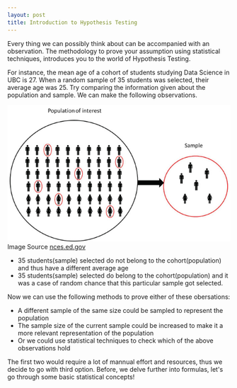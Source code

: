 ```yaml
---
layout: post
title: Introduction to Hypothesis Testing
---
```



Every thing we can possibly think about can be accompanied with an observation. The methodology to prove your assumption using statistical techniques, introduces you to the world of Hypothesis Testing. 

For instance, the mean age of a cohort of students studying Data Science in UBC is 27. When a random sample of 35 students was selected, their average age was 25. Try comparing the information given about the population and sample. We can make the following observations.

![A test image](imgs/sampling.jpg)
Image Source <a href="https://nces.ed.gov/blogs/nces/post/statistical-concepts-in-brief-how-and-why-does-nces-use-sample-surveys">nces.ed.gov</a>


* 35 students(sample) selected do not belong to the cohort(population) and thus have a different average age
* 35 students(sample) selected do belong to the cohort(population) and it was a case of random chance that this particular sample got selected.

Now we can use the following methods to prove either of these obersations:

* A different sample of the same size could be sampled to represent the population
* The sample size of the current sample could be increased to make it a more relevant representation of the population
* Or we could use statistical techniques to check which of the above observations hold

The first two would require a lot of mannual effort and resources, thus we decide to go with third option. Before, we delve further into formulas, let's go through some basic statistical concepts!

